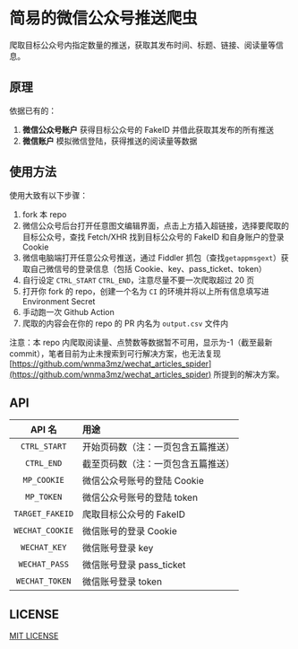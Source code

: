 # 简易的微信公众号推送爬虫

爬取目标公众号内指定数量的推送，获取其发布时间、标题、链接、阅读量等信息。

## 原理

依据已有的：
1. **微信公众号账户** 获得目标公众号的 FakeID 并借此获取其发布的所有推送
2. **微信账户** 模拟微信登陆，获得推送的阅读量等数据

## 使用方法

使用大致有以下步骤：
1. fork 本 repo
1. 微信公众号后台打开任意图文编辑界面，点击上方插入超链接，选择要爬取的目标公众号，查找 Fetch/XHR 找到目标公众号的 FakeID 和自身账户的登录 Cookie
2. 微信电脑端打开任意公众号推送，通过 Fiddler 抓包（查找`getappmsgext`）获取自己微信号的登录信息（包括 Cookie、key、pass_ticket、token）
3. 自行设定 `CTRL_START` `CTRL_END`，注意尽量不要一次爬取超过 20 页
4. 打开你 fork 的 repo，创建一个名为 `CI` 的环境并将以上所有信息填写进 Environment Secret
5. 手动跑一次 Github Action
6. 爬取的内容会在你的 repo 的 PR 内名为 `output.csv` 文件内

注意：本 repo 内爬取阅读量、点赞数等数据暂不可用，显示为-1（截至最新 commit），笔者目前为止未搜索到可行解决方案，也无法复现 [https://github.com/wnma3mz/wechat_articles_spider](https://github.com/wnma3mz/wechat_articles_spider) 所提到的解决方案。

## API

| API 名 | 用途 |
| :--: | :-- |
| `CTRL_START` | 开始页码数（注：一页包含五篇推送） |
| `CTRL_END` | 截至页码数（注：一页包含五篇推送） |
| `MP_COOKIE` | 微信公众号账号的登陆 Cookie |
| `MP_TOKEN` | 微信公众号账号的登陆 token |
| `TARGET_FAKEID` | 爬取目标公众号的 FakeID |
| `WECHAT_COOKIE` | 微信账号的登录 Cookie |
| `WECHAT_KEY` | 微信账号登录 key |
| `WECHAT_PASS` | 微信账号登录 pass_ticket |
| `WECHAT_TOKEN` | 微信账号登录 token |

## LICENSE

[MIT LICENSE](./LICENSE)